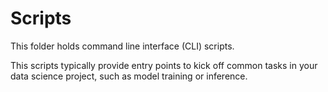 # Scripts

This folder holds command line interface (CLI) scripts.

This scripts typically provide entry points to kick off common tasks in your
data science project, such as model training or inference.
